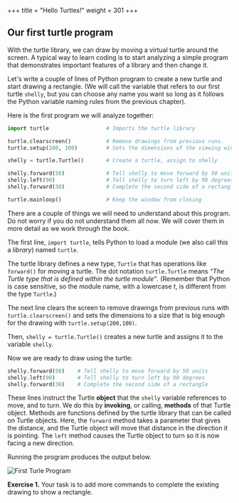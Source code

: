 +++
title = "Hello Turtles!"
weight = 301
+++

## Our first turtle program

With the turtle library, we can draw by moving a virtual turtle around
the screen. A typical way to learn coding is to start analyzing a simple
program that demonstrates important features of a library and then change it.


Let's write a couple of lines of Python program to
create a new turtle and start drawing a rectangle. (We will call
the variable that refers to our first turtle ```shelly```, but you can
choose any name you want so long as it follows the Python variable
naming rules from the previous chapter).

Here is the first program we will analyze together:

```Python
import turtle                  # Imports the turtle library

turtle.clearscreen()           # Remove drawings from previous runs.
turtle.setup(200, 100)         # Sets the dimensions of the viewing window.

shelly = turtle.Turtle()       # Create a turtle, assign to shelly

shelly.forward(50)             # Tell shelly to move forward by 50 units
shelly.left(90)                # Tell shelly to turn left by 90 degrees
shelly.forward(30)             # Complete the second side of a rectangle

turtle.mainloop()              # Keep the window from closing
```

There are a couple of things we will need to understand about this program. Do not worry if you do not understand them all now. We will cover them in more detail as we work through the book.


The first line, ```import turtle```,
tells Python to load a module (we also call this a _library_) named ```turtle```.

The turtle library defines a new type, ```Turtle``` that has operations like ```forward()``` for moving a turtle.  The dot
notation ```turtle.Turtle``` means *&#8220;The Turtle type that is defined within
the turtle module&#8221;*.   (Remember that Python is case sensitive, so the
module name, with a lowercase *t*, is different from the type ```Turtle```.)

The next line clears the screen to remove drawings from previous runs with ```turtle.clearscreen()``` and sets the dimensions to a size that is big enough for the drawing with ```turtle.setup(200,100)```.

Then, ```shelly = turtle.Turtle()``` creates a new turtle and assigns it to the variable ```shelly```.

Now we are ready to draw using the turtle:
```Python
shelly.forward(50)    # Tell shelly to move forward by 50 units
shelly.left(90)       # Tell shelly to turn left by 90 degrees
shelly.forward(30)    # Complete the second side of a rectangle
```

These lines instruct the Turtle **object** that the ```shelly```
variable references to move, and to turn. We do this by **invoking**,
or calling, **methods** of that Turtle object. Methods are functions defined by the turtle library that can be called on Turtle objects. Here, the ```forward``` method takes a parameter that gives the distance, and the Turtle object will move that distance in the direction it is pointing. The ```left``` method causes the Turtle object to turn so it is now facing a new direction.

Running the program produces the output below.

![First Turle Program](/pythonbook/images/c03/s01_01.png)

**Exercise 1.** Your task is to add more commands to complete the existing drawing to show a rectangle.
